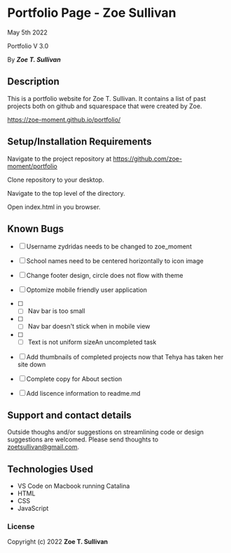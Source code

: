 # Portfolio Page - Zoe Sullivan

May 5th 2022

Portfolio V 3.0

By _**Zoe T. Sullivan**_

## Description

This is a portfolio website for Zoe T. Sullivan. It contains a list of past projects both on github and squarespace that were created by Zoe. 

<https://zoe-moment.github.io/portfolio/>

## Setup/Installation Requirements

Navigate to the project repository at https://github.com/zoe-moment/portfolio

Clone repository to your desktop.

Navigate to the top level of the directory.

Open index.html in you browser.


## Known Bugs

- [ ] Username zydridas needs to be changed to zoe_moment
- [ ] School names need to be centered horizontally to icon image
- [ ] Change footer design, circle does not flow with theme
- [ ] Optomize mobile friendly user application 
- [ ] - [ ] Nav bar is too small
- [ ] - [ ] Nav bar doesn't stick when in mobile view
- [ ] - [ ] Text is not uniform sizeAn uncompleted task
- [ ] Add thumbnails of completed projects now that Tehya has taken her site down
- [ ] Complete copy for About section
- [ ] Add liscence information to readme.md



## Support and contact details

Outside thoughs and/or suggestions on streamlining code or design suggestions are welcomed.
Please send thoughts to zoetsullivan@gmail.com.

## Technologies Used

* VS Code on Macbook running Catalina
* HTML
* CSS
* JavaScript

### License

Copyright (c) 2022 **Zoe T. Sullivan**
